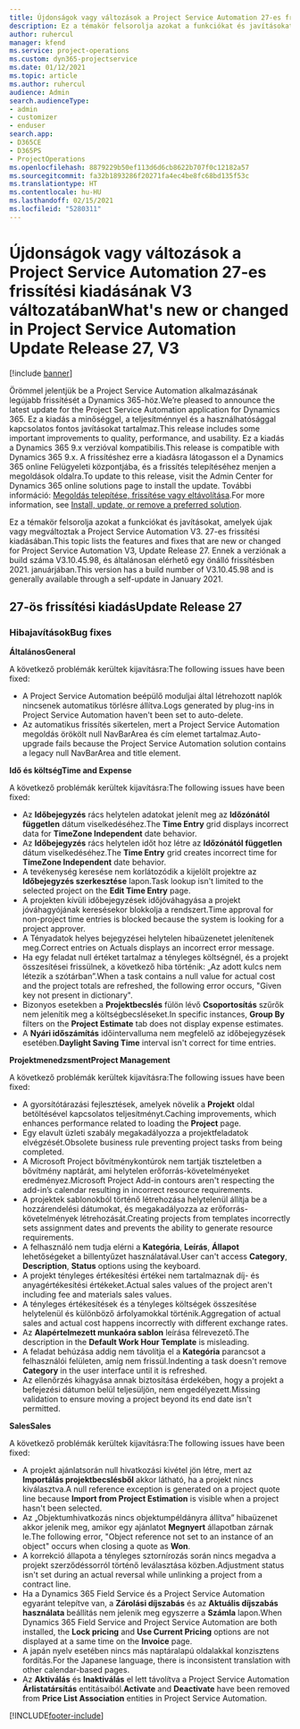 ```yaml
---
title: Újdonságok vagy változások a Project Service Automation 27-es frissítési kiadásának V3 változatában
description: Ez a témakör felsorolja azokat a funkciókat és javításokat, amelyek elérhetők a Project Service Automation V3. 27-os frissítési kiadásában.
author: ruhercul
manager: kfend
ms.service: project-operations
ms.custom: dyn365-projectservice
ms.date: 01/12/2021
ms.topic: article
ms.author: ruhercul
audience: Admin
search.audienceType:
- admin
- customizer
- enduser
search.app:
- D365CE
- D365PS
- ProjectOperations
ms.openlocfilehash: 8879229b50ef113d6d6cb8622b707f0c12182a57
ms.sourcegitcommit: fa32b1893286f20271fa4ec4be8fc68bd135f53c
ms.translationtype: HT
ms.contentlocale: hu-HU
ms.lasthandoff: 02/15/2021
ms.locfileid: "5280311"
---
```

# <a name="whats-new-or-changed-in-project-service-automation-update-release-27-v3"></a><span data-ttu-id="2585d-103">Újdonságok vagy változások a Project Service Automation 27-es frissítési kiadásának V3 változatában</span><span class="sxs-lookup"><span data-stu-id="2585d-103">What's new or changed in Project Service Automation Update Release 27, V3</span></span>

[!include [banner](../includes/psa-now-project-operations.md)]

<span data-ttu-id="2585d-104">Örömmel jelentjük be a Project Service Automation alkalmazásának legújabb frissítését a Dynamics 365-höz.</span><span class="sxs-lookup"><span data-stu-id="2585d-104">We’re pleased to announce the latest update for the Project Service Automation application for Dynamics 365.</span></span> <span data-ttu-id="2585d-105">Ez a kiadás a minőséggel, a teljesítménnyel és a használhatósággal kapcsolatos fontos javításokat tartalmaz.</span><span class="sxs-lookup"><span data-stu-id="2585d-105">This release includes some important improvements to quality, performance, and usability.</span></span> <span data-ttu-id="2585d-106">Ez a kiadás a Dynamics 365 9.x verzióval kompatibilis.</span><span class="sxs-lookup"><span data-stu-id="2585d-106">This release is compatible with Dynamics 365 9.x.</span></span> <span data-ttu-id="2585d-107">A frissítéshez erre a kiadásra látogasson el a Dynamics 365 online Felügyeleti központjába, és a frissítés telepítéséhez menjen a megoldások oldalra.</span><span class="sxs-lookup"><span data-stu-id="2585d-107">To update to this release, visit the Admin Center for Dynamics 365 online solutions page to install the update.</span></span> <span data-ttu-id="2585d-108">További információ: [Megoldás telepítése, frissítése vagy eltávolítása](https://docs.microsoft.com/power-platform/admin/install-remove-preferred-solution).</span><span class="sxs-lookup"><span data-stu-id="2585d-108">For more information, see [Install, update, or remove a preferred solution](https://docs.microsoft.com/power-platform/admin/install-remove-preferred-solution).</span></span>

<span data-ttu-id="2585d-109">Ez a témakör felsorolja azokat a funkciókat és javításokat, amelyek újak vagy megváltoztak a Project Service Automation V3. 27-es frissítési kiadásában.</span><span class="sxs-lookup"><span data-stu-id="2585d-109">This topic lists the features and fixes that are new or changed for Project Service Automation V3, Update Release 27.</span></span> <span data-ttu-id="2585d-110">Ennek a verziónak a build száma V3.10.45.98, és általánosan elérhető egy önálló frissítésben 2021. januárjában.</span><span class="sxs-lookup"><span data-stu-id="2585d-110">This version has a build number of V3.10.45.98 and is generally available through a self-update in January 2021.</span></span>

## <a name="update-release-27"></a><span data-ttu-id="2585d-111">27-ös frissítési kiadás</span><span class="sxs-lookup"><span data-stu-id="2585d-111">Update Release 27</span></span>

### <a name="bug-fixes"></a><span data-ttu-id="2585d-112">Hibajavítások</span><span class="sxs-lookup"><span data-stu-id="2585d-112">Bug fixes</span></span>

<span data-ttu-id="2585d-113">**Általános**</span><span class="sxs-lookup"><span data-stu-id="2585d-113">**General**</span></span>

<span data-ttu-id="2585d-114">A következő problémák kerültek kijavításra:</span><span class="sxs-lookup"><span data-stu-id="2585d-114">The following issues have been fixed:</span></span>

- <span data-ttu-id="2585d-115">A Project Service Automation beépülő moduljai által létrehozott naplók nincsenek automatikus törlésre állítva.</span><span class="sxs-lookup"><span data-stu-id="2585d-115">Logs generated by plug-ins in Project Service Automation haven't been set to auto-delete.</span></span>
- <span data-ttu-id="2585d-116">Az automatikus frissítés sikertelen, mert a Project Service Automation megoldás örökölt null NavBarArea és cím elemet tartalmaz.</span><span class="sxs-lookup"><span data-stu-id="2585d-116">Auto-upgrade fails because the Project Service Automation solution contains a legacy null NavBarArea and title element.</span></span>

<span data-ttu-id="2585d-117">**Idő és költség**</span><span class="sxs-lookup"><span data-stu-id="2585d-117">**Time and Expense**</span></span>

<span data-ttu-id="2585d-118">A következő problémák kerültek kijavításra:</span><span class="sxs-lookup"><span data-stu-id="2585d-118">The following issues have been fixed:</span></span>

- <span data-ttu-id="2585d-119">Az **Időbejegyzés** rács helytelen adatokat jelenít meg az **Időzónától független** dátum viselkedéséhez.</span><span class="sxs-lookup"><span data-stu-id="2585d-119">The **Time Entry** grid displays incorrect data for **TimeZone Independent** date behavior.</span></span>
- <span data-ttu-id="2585d-120">Az **Időbejegyzés** rács helytelen időt hoz létre az **Időzónától független** dátum viselkedéséhez.</span><span class="sxs-lookup"><span data-stu-id="2585d-120">The **Time Entry** grid creates incorrect time for **TimeZone Independent** date behavior.</span></span>
- <span data-ttu-id="2585d-121">A tevékenység keresése nem korlátozódik a kijelölt projektre az **Időbejegyzés szerkesztése** lapon.</span><span class="sxs-lookup"><span data-stu-id="2585d-121">Task lookup isn't limited to the selected project on the **Edit Time Entry** page.</span></span>
- <span data-ttu-id="2585d-122">A projekten kívüli időbejegyzések időjóváhagyása a projekt jóváhagyójának keresésekor blokkolja a rendszert.</span><span class="sxs-lookup"><span data-stu-id="2585d-122">Time approval for non-project time entries is blocked because the system is looking for a project approver.</span></span>
- <span data-ttu-id="2585d-123">A Tényadatok helyes bejegyzései helytelen hibaüzenetet jelenítenek meg.</span><span class="sxs-lookup"><span data-stu-id="2585d-123">Correct entries on Actuals displays an incorrect error message.</span></span>
- <span data-ttu-id="2585d-124">Ha egy feladat null értéket tartalmaz a tényleges költségnél, és a projekt összesítései frissülnek, a következő hiba történik: „Az adott kulcs nem létezik a szótárban”.</span><span class="sxs-lookup"><span data-stu-id="2585d-124">When a task contains a null value for actual cost and the project totals are refreshed, the following error occurs, "Given key not present in dictionary".</span></span>
- <span data-ttu-id="2585d-125">Bizonyos esetekben a **Projektbecslés** fülön lévő **Csoportosítás** szűrők nem jelenítik meg a költségbecsléseket.</span><span class="sxs-lookup"><span data-stu-id="2585d-125">In specific instances, **Group By** filters on the **Project Estimate** tab does not display expense estimates.</span></span>
- <span data-ttu-id="2585d-126">A **Nyári időszámítás** időintervalluma nem megfelelő az időbejegyzések esetében.</span><span class="sxs-lookup"><span data-stu-id="2585d-126">**Daylight Saving Time** interval isn't correct for time entries.</span></span>

<span data-ttu-id="2585d-127">**Projektmenedzsment**</span><span class="sxs-lookup"><span data-stu-id="2585d-127">**Project Management**</span></span>

<span data-ttu-id="2585d-128">A következő problémák kerültek kijavításra:</span><span class="sxs-lookup"><span data-stu-id="2585d-128">The following issues have been fixed:</span></span>

- <span data-ttu-id="2585d-129">A gyorsítótárazási fejlesztések, amelyek növelik a **Projekt** oldal betöltésével kapcsolatos teljesítményt.</span><span class="sxs-lookup"><span data-stu-id="2585d-129">Caching improvements, which enhances performance related to loading the **Project** page.</span></span>
- <span data-ttu-id="2585d-130">Egy elavult üzleti szabály megakadályozza a projektfeladatok elvégzését.</span><span class="sxs-lookup"><span data-stu-id="2585d-130">Obsolete business rule preventing project tasks from being completed.</span></span>
- <span data-ttu-id="2585d-131">A Microsoft Project bővítménykontúrok nem tartják tiszteletben a bővítmény naptárát, ami helytelen erőforrás-követelményeket eredményez.</span><span class="sxs-lookup"><span data-stu-id="2585d-131">Microsoft Project Add-in contours aren't respecting the add-in’s calendar resulting in incorrect resource requirements.</span></span>
- <span data-ttu-id="2585d-132">A projektek sablonokból történő létrehozása helytelenül állítja be a hozzárendelési dátumokat, és megakadályozza az erőforrás-követelmények létrehozását.</span><span class="sxs-lookup"><span data-stu-id="2585d-132">Creating projects from templates incorrectly sets assignment dates and prevents the ability to generate resource requirements.</span></span>
- <span data-ttu-id="2585d-133">A felhasználó nem tudja elérni a **Kategória**, **Leírás**, **Állapot** lehetőségeket a billentyűzet használatával.</span><span class="sxs-lookup"><span data-stu-id="2585d-133">User can't access **Category**, **Description**, **Status** options using the keyboard.</span></span>
- <span data-ttu-id="2585d-134">A projekt tényleges értékesítési értékei nem tartalmaznak díj- és anyagértékesítési értékeket.</span><span class="sxs-lookup"><span data-stu-id="2585d-134">Actual sales values of the project aren't including fee and materials sales values.</span></span>
- <span data-ttu-id="2585d-135">A tényleges értékesítések és a tényleges költségek összesítése helytelenül és különböző árfolyamokkal történik.</span><span class="sxs-lookup"><span data-stu-id="2585d-135">Aggregation of actual sales and actual cost happens incorrectly with different exchange rates.</span></span>
- <span data-ttu-id="2585d-136">Az **Alapértelmezett munkaóra sablon** leírása félrevezető.</span><span class="sxs-lookup"><span data-stu-id="2585d-136">The description in the **Default Work Hour Template** is misleading.</span></span>
- <span data-ttu-id="2585d-137">A feladat behúzása addig nem távolítja el a **Kategória** parancsot a felhasználói felületen, amíg nem frissül.</span><span class="sxs-lookup"><span data-stu-id="2585d-137">Indenting a task doesn't remove **Category** in the user interface until it is refreshed.</span></span>
- <span data-ttu-id="2585d-138">Az ellenőrzés kihagyása annak biztosítása érdekében, hogy a projekt a befejezési dátumon belül teljesüljön, nem engedélyezett.</span><span class="sxs-lookup"><span data-stu-id="2585d-138">Missing validation to ensure moving a project beyond its end date isn't permitted.</span></span>

<span data-ttu-id="2585d-139">**Sales**</span><span class="sxs-lookup"><span data-stu-id="2585d-139">**Sales**</span></span>

<span data-ttu-id="2585d-140">A következő problémák kerültek kijavításra:</span><span class="sxs-lookup"><span data-stu-id="2585d-140">The following issues have been fixed:</span></span>

- <span data-ttu-id="2585d-141">A projekt ajánlatsorán null hivatkozási kivétel jön létre, mert az **Importálás projektbecslésből** akkor látható, ha a projekt nincs kiválasztva.</span><span class="sxs-lookup"><span data-stu-id="2585d-141">A null reference exception is generated on a project quote line because **Import from Project Estimation** is visible when a project hasn't been selected.</span></span>
- <span data-ttu-id="2585d-142">Az „Objektumhivatkozás nincs objektumpéldányra állítva” hibaüzenet akkor jelenik meg, amikor egy ajánlatot **Megnyert** állapotban zárnak le.</span><span class="sxs-lookup"><span data-stu-id="2585d-142">The following error, "Object reference not set to an instance of an object" occurs when closing a quote as **Won**.</span></span>
- <span data-ttu-id="2585d-143">A korrekció állapota a tényleges sztornírozás során nincs megadva a projekt szerződéssorról történő leválasztása közben.</span><span class="sxs-lookup"><span data-stu-id="2585d-143">Adjustment status isn't set during an actual reversal while unlinking a project from a contract line.</span></span>
- <span data-ttu-id="2585d-144">Ha a Dynamics 365 Field Service és a Project Service Automation egyaránt telepítve van, a **Zárolási díjszabás** és az **Aktuális díjszabás használata** beállítás nem jelenik meg egyszerre a **Számla** lapon.</span><span class="sxs-lookup"><span data-stu-id="2585d-144">When Dynamics 365 Field Service and Project Service Automation are both installed, the **Lock pricing** and **Use Current Pricing** options are not displayed at a same time on the **Invoice** page.</span></span>
- <span data-ttu-id="2585d-145">A japán nyelv esetében nincs más naptáralapú oldalakkal konzisztens fordítás.</span><span class="sxs-lookup"><span data-stu-id="2585d-145">For the Japanese language, there is inconsistent translation with other calendar-based pages.</span></span>
- <span data-ttu-id="2585d-146">Az **Aktiválás** és **Inaktiválás** el lett távolítva a Project Service Automation **Árlistatársítás** entitásaiból.</span><span class="sxs-lookup"><span data-stu-id="2585d-146">**Activate** and **Deactivate** have been removed from **Price List Association** entities in Project Service Automation.</span></span>


[!INCLUDE[footer-include](../includes/footer-banner.md)]